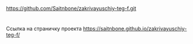 https://github.com/Saitnbone/zakrivayuschiy-teg-f.git

#
Ссылка на страничку проекта
https://saitnbone.github.io/zakrivayuschiy-teg-f/